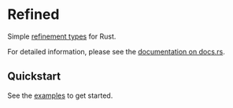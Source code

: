 # Refined

Simple [refinement types](https://en.wikipedia.org/wiki/Refinement_type) for Rust.

For detailed information, please see the [documentation on docs.rs](https://docs.rs/crate/refined/latest).

## Quickstart

See the [examples]() to get started.

